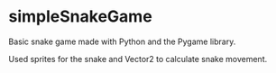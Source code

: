 # simpleSnakeGame
Basic snake game made with Python and the Pygame library.

Used sprites for the snake and Vector2 to calculate snake movement. 
